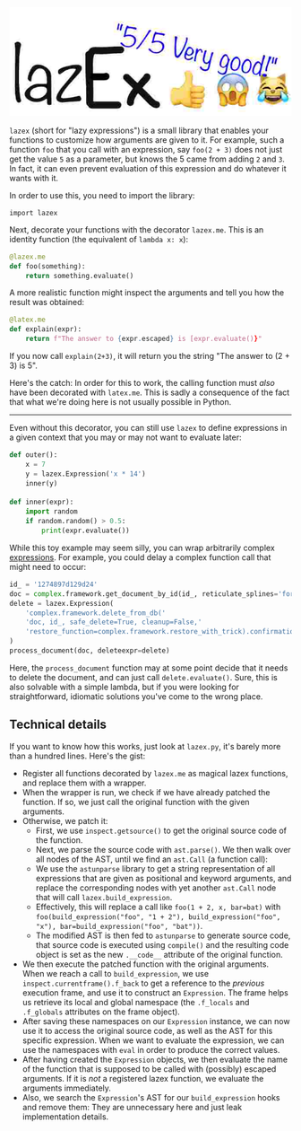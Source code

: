 ![lazex logo](https://raw.githubusercontent.com/L3viathan/lazex/master/logo.jpg)

`lazex` (short for "lazy expressions") is a small library that enables your
functions to customize how arguments are given to it. For example, such a
function `foo` that you call with an expression, say `foo(2 + 3)` does not just
get the value `5` as a parameter, but knows the 5 came from adding `2` and `3`.
In fact, it can even prevent evaluation of this expression and do whatever it
wants with it.

In order to use this, you need to import the library:

    import lazex

Next, decorate your functions with the decorator `lazex.me`. This is an
identity function (the equivalent of `lambda x: x`):

```python
@lazex.me
def foo(something):
    return something.evaluate()
```

A more realistic function might inspect the arguments and tell you how the
result was obtained:

```python
@latex.me
def explain(expr):
    return f"The answer to {expr.escaped} is [expr.evaluate()}"
```


If you now call `explain(2+3)`, it will return you the string "The answer to (2
\+ 3) is 5".

Here's the catch: In order for this to work, the calling function must _also_
have been decorated with `latex.me`. This is sadly a consequence of the fact
that what we're doing here is not usually possible in Python.

----

Even without this decorator, you can still use `lazex` to define expressions in
a given context that you may or may not want to evaluate later:

```python
def outer():
    x = 7
    y = lazex.Expression('x * 14')
    inner(y)

def inner(expr):
    import random
    if random.random() > 0.5:
        print(expr.evaluate())
```

While this toy example may seem silly, you can wrap arbitrarily complex [expressions](https://docs.python.org/3/reference/expressions.html). For example, you could delay a complex function call that might need to occur:

```python
id_ = '1274897d129d24'
doc = complex.framework.get_document_by_id(id_, reticulate_splines='force')
delete = lazex.Expression(
    'complex.framework.delete_from_db('
    'doc, id_, safe_delete=True, cleanup=False,'
    'restore_function=complex.framework.restore_with_trick).confirmation_id'
)
process_document(doc, deleteexpr=delete)
```

Here, the `process_document` function may at some point decide that it needs to
delete the document, and can just call `delete.evaluate()`. Sure, this is also
solvable with a simple lambda, but if you were looking for straightforward,
idiomatic solutions you've come to the wrong place.

## Technical details

If you want to know how this works, just look at `lazex.py`, it's barely more
than a hundred lines. Here's the gist:

- Register all functions decorated by `lazex.me` as magical lazex functions,
  and replace them with a wrapper.
- When the wrapper is run, we check if we have already patched the function. If
  so, we just call the original function with the given arguments.
- Otherwise, we patch it:
    - First, we use `inspect.getsource()` to get the original source code of
      the function.
    - Next, we parse the source code with `ast.parse()`. We then walk over all
      nodes of the AST, until we find an `ast.Call` (a function call):
    - We use the `astunparse` library to get a string representation
      of all expressions that are given as positional and keyword arguments,
      and replace the corresponding nodes with yet another `ast.Call` node that
      will call `lazex.build_expression`.
    - Effectively, this will replace a call like `foo(1 + 2, x, bar=bat)` with
      `foo(build_expression("foo", "1 + 2"), build_expression("foo", "x"), bar=build_expression("foo", "bat"))`.
    - The modified AST is then fed to `astunparse` to generate source code,
      that source code is executed using `compile()` and the resulting code
      object is set as the new `.__code__` attribute of the original function.
- We then execute the patched function with the original arguments. When we
  reach a call to `build_expression`, we use `inspect.currentframe().f_back` to
  get a reference to the _previous_ execution frame, and use it to construct an
  `Expression`. The frame helps us retrieve its local and global namespace (the
  `.f_locals` and `.f_globals` attributes on the frame object).
- After saving these namespaces on our `Expression` instance, we can now use it
  to access the original source code, as well as the AST for this specific
  expression. When we want to evaluate the expression, we can use the
  namespaces with `eval` in order to produce the correct values.
- After having created the `Expression` objects, we then evaluate the name of
  the function that is supposed to be called with (possibly) escaped arguments.
  If it is _not_ a registered lazex function, we evaluate the arguments
  immediately.
- Also, we search the `Expression`'s AST for our `build_expression` hooks and
  remove them: They are unnecessary here and just leak implementation details.
